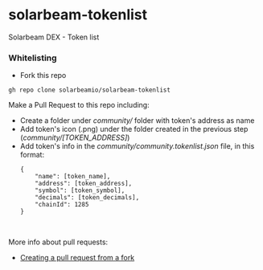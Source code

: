# solarbeam-tokenlist
Solarbeam DEX - Token list

### Whitelisting

- Fork this repo
```gitexclude
gh repo clone solarbeamio/solarbeam-tokenlist
```
Make a Pull Request to this repo including:
- Create a folder under *community/* folder with token's address as name
- Add token's icon (.png) under the folder created in the previous step (*community/[TOKEN_ADDRESS]*)
- Add token's info in the *community/community.tokenlist.json* file, in this format:
  ```
  {
      "name": [token_name],
      "address": [token_address],
      "symbol": [token_symbol],
      "decimals": [token_decimals],
      "chainId": 1285
  }
  ```

<br>

More info about pull requests:
- [Creating a pull request from a fork](https://docs.github.com/en/github/collaborating-with-pull-requests/proposing-changes-to-your-work-with-pull-requests/creating-a-pull-request-from-a-fork)